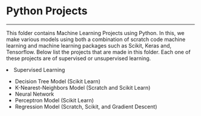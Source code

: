 # Python Projects
___

This folder contains Machine Learning Projects using Python. In this, we make various models using both a combination of scratch code machine learning and machine learning packages such as Scikit, Keras and, Tensorflow. Below list the projects that are made in this folder. Each one of these projects are of supervised  or unsupervised learning. 

<li> Supervised Learning</li>
<ul>
<li>Decision Tree Model (Scikit Learn)</li>
<li>K-Nearest-Neighbors Model (Scratch and Scikit Learn)</li>
<li>Neural Network</li>
<li>Perceptron Model (Scikit Learn)</li>
<li>Regression Model (Scratch, Scikit, and Gradient Descent)</li>
</ul>